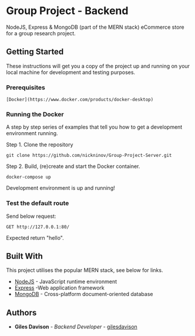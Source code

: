 # Group Project - Backend

NodeJS, Express & MongoDB (part of the MERN stack) eCommerce store for a group research project.

## Getting Started

These instructions will get you a copy of the project up and running on your local machine for development and testing purposes.

### Prerequisites

```
[Docker](https://www.docker.com/products/docker-desktop)
```

### Running the Docker

A step by step series of examples that tell you how to get a development environment running.

Step 1. Clone the repository

```
git clone https://github.com/nickninov/Group-Project-Server.git
```

Step 2. Build, (re)create and start the Docker container.

```
docker-compose up
```

Development environment is up and running!

### Test the default route

Send below request:

```
GET http://127.0.0.1:80/
```

Expected return "hello".

## Built With

This project utilises the popular MERN stack, see below for links.

* [NodeJS](https://nodejs.org/) - JavaScript runtime environment
* [Express](https://expressjs.com) -Web application framework
* [MongoDB](https://www.mongodb.com) - Cross-platform document-oriented database

## Authors

* **Giles Davison** - *Backend Developer* - [gilesdavison](https://github.com/gilesdavison)
